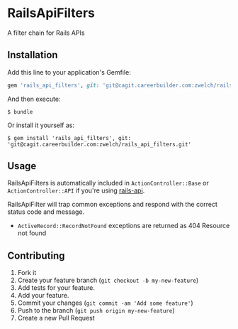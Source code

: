# RailsApiFilters

A filter chain for Rails APIs

## Installation

Add this line to your application's Gemfile:

```ruby
gem 'rails_api_filters', git: 'git@cagit.careerbuilder.com:zwelch/rails_api_filters.git'
```

And then execute:

    $ bundle

Or install it yourself as:

    $ gem install 'rails_api_filters', git: 'git@cagit.careerbuilder.com:zwelch/rails_api_filters.git'

## Usage

RailsApiFilters is automatically included in `ActionController::Base` or `ActionController::API` if you're using [rails-api](https://github.com/rails-api/rails-api). 

RailsApiFilter will trap common exceptions and respond with the correct status code and message.

- `ActiveRecord::RecordNotFound` exceptions are returned as 404 Resource not found

## Contributing

1. Fork it
2. Create your feature branch (`git checkout -b my-new-feature`)
3. Add tests for your feature.
4. Add your feature.
5. Commit your changes (`git commit -am 'Add some feature'`)
6. Push to the branch (`git push origin my-new-feature`)
7. Create a new Pull Request
